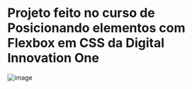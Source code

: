 # Projeto feito no curso de Posicionando elementos com Flexbox em CSS da Digital Innovation One


![image](https://user-images.githubusercontent.com/65796536/129705145-8e93fb8e-4659-4abd-a8af-c9951a7a2b4f.png)
